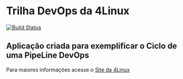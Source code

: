 # Trilha DevOps da 4Linux

<!-- Altere a Flag abaixo com sua URL do Travis -->
[![Build Status](https://travis-ci.com/gissandrogama/DevOpsLab-HelloWorld.svg?branch=master)](https://travis-ci.com/gissandrogama/DevOpsLab-HelloWorld)

## Aplicação criada para exemplificar o Ciclo de uma PipeLine DevOps


Para maiores informações acesse o [Site da 4Linux](https://www.4linux.com.br/cursos/devops)
